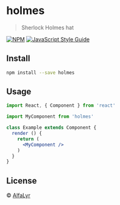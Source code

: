 # holmes

> Sherlock Holmes hat

[![NPM](https://img.shields.io/npm/v/holmes.svg)](https://www.npmjs.com/package/holmes) [![JavaScript Style Guide](https://img.shields.io/badge/code_style-standard-brightgreen.svg)](https://standardjs.com)

## Install

```bash
npm install --save holmes
```

## Usage

```jsx
import React, { Component } from 'react'

import MyComponent from 'holmes'

class Example extends Component {
  render () {
    return (
      <MyComponent />
    )
  }
}
```

## License

 © [AlfaLyr](https://github.com/AlfaLyr)
